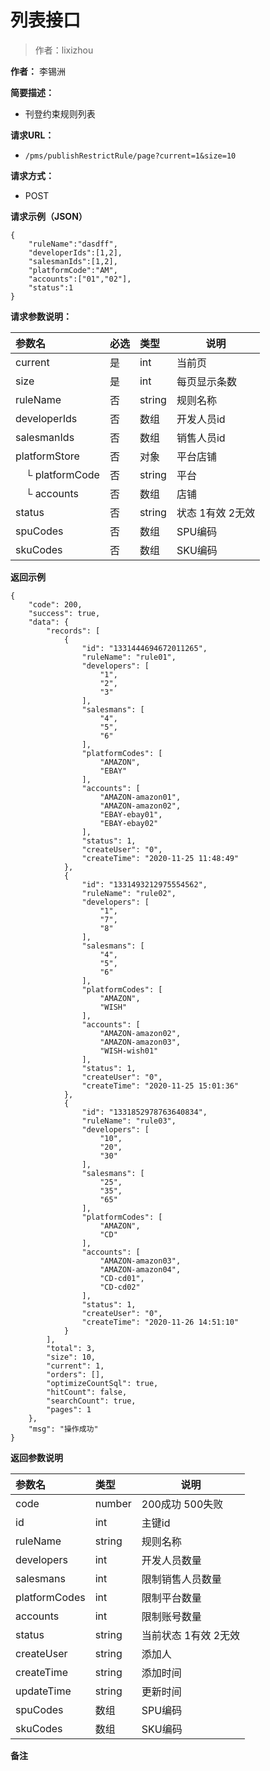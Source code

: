 # 列表接口

> 作者：lixizhou

**作者：** 李锡洲

**简要描述：** 

- 刊登约束规则列表

**请求URL：** 
- `/pms/publishRestrictRule/page?current=1&size=10`

**请求方式：**

- POST 

**请求示例（JSON）**

``` 
{
    "ruleName":"dasdff",
    "developerIds":[1,2],
    "salesmanIds":[1,2],
    "platformCode":"AM",
    "accounts":["01","02"],
    "status":1
}
```

**请求参数说明：** 

|参数名|必选|类型|说明|
|:----    |:---|:----- |-----   |
|current|是|int|当前页|
|size|是|int|每页显示条数|
|ruleName|否|string|规则名称
|developerIds|否|数组|开发人员id
|salesmanIds|否|数组|销售人员id
|platformStore|否|对象|平台店铺
|　└ platformCode|否|string|平台
|　└ accounts|否|数组|店铺
|status|否|string|状态 1有效 2无效
|spuCodes|否|数组|SPU编码
|skuCodes|否|数组|SKU编码

 **返回示例**

``` 
{
    "code": 200,
    "success": true,
    "data": {
        "records": [
            {
                "id": "1331444694672011265",
                "ruleName": "rule01",
                "developers": [
                    "1",
                    "2",
                    "3"
                ],
                "salesmans": [
                    "4",
                    "5",
                    "6"
                ],
                "platformCodes": [
                    "AMAZON",
                    "EBAY"
                ],
                "accounts": [
                    "AMAZON-amazon01",
                    "AMAZON-amazon02",
                    "EBAY-ebay01",
                    "EBAY-ebay02"
                ],
                "status": 1,
                "createUser": "0",
                "createTime": "2020-11-25 11:48:49"
            },
            {
                "id": "1331493212975554562",
                "ruleName": "rule02",
                "developers": [
                    "1",
                    "7",
                    "8"
                ],
                "salesmans": [
                    "4",
                    "5",
                    "6"
                ],
                "platformCodes": [
                    "AMAZON",
                    "WISH"
                ],
                "accounts": [
                    "AMAZON-amazon02",
                    "AMAZON-amazon03",
                    "WISH-wish01"
                ],
                "status": 1,
                "createUser": "0",
                "createTime": "2020-11-25 15:01:36"
            },
            {
                "id": "1331852978763640834",
                "ruleName": "rule03",
                "developers": [
                    "10",
                    "20",
                    "30"
                ],
                "salesmans": [
                    "25",
                    "35",
                    "65"
                ],
                "platformCodes": [
                    "AMAZON",
                    "CD"
                ],
                "accounts": [
                    "AMAZON-amazon03",
                    "AMAZON-amazon04",
                    "CD-cd01",
                    "CD-cd02"
                ],
                "status": 1,
                "createUser": "0",
                "createTime": "2020-11-26 14:51:10"
            }
        ],
        "total": 3,
        "size": 10,
        "current": 1,
        "orders": [],
        "optimizeCountSql": true,
        "hitCount": false,
        "searchCount": true,
        "pages": 1
    },
    "msg": "操作成功"
}
```
**返回参数说明** 

|参数名|类型|说明|
|:-----  |:-----|-----
|code | number  |200成功 500失败 |
|id|int|主键id
|ruleName|string|规则名称
|developers|int|开发人员数量
|salesmans|int|限制销售人员数量
|platformCodes|int|限制平台数量
|accounts|int|限制账号数量|
|status|string|当前状态 1有效 2无效
|createUser|string|添加人
|createTime |string |添加时间
|updateTime |string |更新时间
|spuCodes|数组|SPU编码
|skuCodes|数组|SKU编码


 **备注**